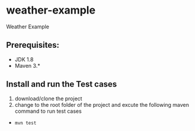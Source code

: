# weather-example
Weather Example

## Prerequisites:
* JDK 1.8 
* Maven 3.*

## Install and run the Test cases 
1. download/clone the project 
2. change to the root folder of the project and excute the following maven command to run test cases
* `mvn test`
